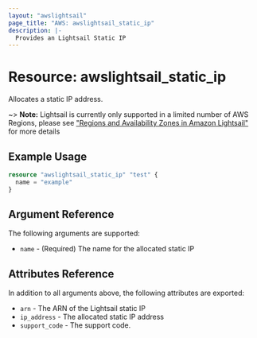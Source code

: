 ```yaml
---
layout: "awslightsail"
page_title: "AWS: awslightsail_static_ip"
description: |-
  Provides an Lightsail Static IP
---
```


# Resource: awslightsail_static_ip

Allocates a static IP address.

~> **Note:** Lightsail is currently only supported in a limited number of AWS Regions, please see ["Regions and Availability Zones in Amazon Lightsail"](https://lightsail.aws.amazon.com/ls/docs/overview/article/understanding-regions-and-availability-zones-in-amazon-lightsail) for more details

## Example Usage

```terraform
resource "awslightsail_static_ip" "test" {
  name = "example"
}
```

## Argument Reference

The following arguments are supported:

* `name` - (Required) The name for the allocated static IP

## Attributes Reference

In addition to all arguments above, the following attributes are exported:

* `arn` - The ARN of the Lightsail static IP
* `ip_address` - The allocated static IP address
* `support_code` - The support code.
